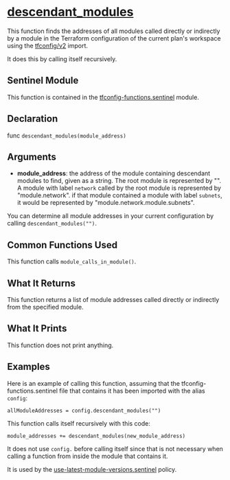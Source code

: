 # [descendant_modules](../tfconfig-functions.sentinel#L208)
This function finds the addresses of all modules called directly or indirectly by a module in the Terraform configuration of the current plan's workspace using the [tfconfig/v2](https://www.terraform.io/docs/cloud/sentinel/import/tfconfig-v2.html) import.

It does this by calling itself recursively.

## Sentinel Module
This function is contained in the [tfconfig-functions.sentinel](../../tfconfig-functions.sentinel) module.

## Declaration
func `descendant_modules(module_address)`

## Arguments
* **module_address**: the address of the module containing descendant modules to find, given as a string. The root module is represented by "". A module with label `network` called by the root module is represented by "module.network". if that module contained a module with label `subnets`, it would be represented by "module.network.module.subnets".

You can determine all module addresses in your current configuration by calling `descendant_modules("")`.

## Common Functions Used
This function calls `module_calls_in_module()`.

## What It Returns
This function returns a list of module addresses called directly or indirectly from the specified module.

## What It Prints
This function does not print anything.

## Examples
Here is an example of calling this function, assuming that the tfconfig-functions.sentinel file that contains it has been imported with the alias `config`:
```
allModuleAddresses = config.descendant_modules("")
```

This function calls itself recursively with this code:
```
module_addresses += descendant_modules(new_module_address)
```
It does not use `config.` before calling itself since that is not necessary when calling a function from inside the module that contains it.

It is used by the [use-latest-module-versions.sentinel](../../../cloud-agnostic/http-examples/use-latest-module-versions.sentinel) policy.
